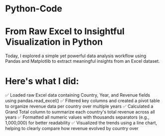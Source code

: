 # Python-Code
# From Raw Excel to Insightful Visualization in Python

Today, I explored a simple yet powerful data analysis workflow using Pandas and Matplotlib to extract meaningful insights from an Excel dataset.

# Here's what I did:

✅ Loaded raw Excel data containing Country, Year, and Revenue fields using pandas.read_excel()
✅ Filtered key columns and created a pivot table to organize revenue data per country over multiple years
✅ Calculated a Grand Total column to summarize each country's total revenue across all years
✅ Formatted all numeric values with thousands separators (e.g., 1,000,000) for better readability
✅ Visualized the trends using a line chart, helping to clearly compare how revenue evolved by country over
